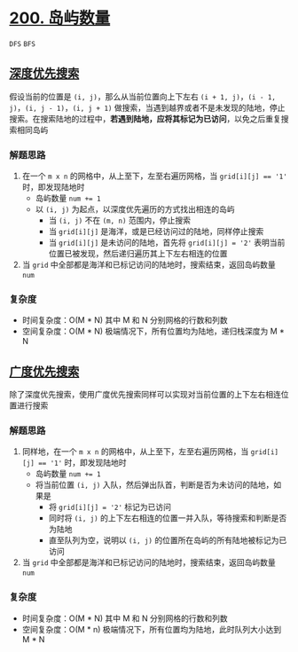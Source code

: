 # [200. 岛屿数量](https://leetcode-cn.com/problems/number-of-islands/solution/dao-yu-shu-liang-by-leetcode/)

`DFS` `BFS`

## [深度优先搜索](https://leetcode-cn.com/problems/number-of-islands/solution/dao-yu-lei-wen-ti-de-tong-yong-jie-fa-dfs-bian-li-/)

假设当前的位置是 `(i, j)`，那么从当前位置向上下左右 `(i + 1, j)`，`(i - 1, j)`，`(i, j - 1)`，`(i, j + 1)` 做搜索，当遇到越界或者不是未发现的陆地，停止搜索。在搜索陆地的过程中，**若遇到陆地，应将其标记为已访问**，以免之后重复搜索相同岛屿

### 解题思路

1. 在一个 `m x n` 的网格中，从上至下，左至右遍历网格，当 `grid[i][j] == '1'` 时，即发现陆地时
    - 岛屿数量 `num += 1`
    - 以 `(i, j)` 为起点，以深度优先遍历的方式找出相连的岛屿
        - 当 `(i, j)` 不在 `(m, n)` 范围内，停止搜索
        - 当 `grid[i][j]` 是海洋，或是已经访问过的陆地，同样停止搜索
        - 当 `grid[i][j]` 是未访问的陆地，首先将 `grid[i][j] = '2'` 表明当前位置已被发现，然后递归遍历其上下左右相连的位置
2. 当 `grid` 中全部都是海洋和已标记访问的陆地时，搜索结束，返回岛屿数量 `num`

### 复杂度

- 时间复杂度：O(M * N) 其中 M 和 N 分别网格的行数和列数
- 空间复杂度：O(M * N) 极端情况下，所有位置均为陆地，递归栈深度为 M * N

## [广度优先搜索](https://leetcode-cn.com/problems/number-of-islands/solution/number-of-islands-shen-du-you-xian-bian-li-dfs-or-/)

除了深度优先搜索，使用广度优先搜索同样可以实现对当前位置的上下左右相连位置进行搜索

### 解题思路

1. 同样地，在一个 `m x n` 的网格中，从上至下，左至右遍历网格，当 `grid[i][j] == '1'` 时，即发现陆地时
    - 岛屿数量 `num += 1`
    - 将当前位置 `(i, j)` 入队，然后弹出队首，判断是否为未访问的陆地，如果是
        - 将 `grid[i][j] = '2'` 标记为已访问
        - 同时将 `(i, j)` 的上下左右相连的位置一并入队，等待搜索和判断是否为陆地
        - 直至队列为空，说明以 `(i, j)` 的位置所在岛屿的所有陆地被标记为已访问
2. 当 `grid` 中全部都是海洋和已标记访问的陆地时，搜索结束，返回岛屿数量 `num`

### 复杂度

- 时间复杂度：O(M * N) 其中 M 和 N 分别网格的行数和列数
- 空间复杂度：O(M * n) 极端情况下，所有位置均为陆地，此时队列大小达到 M * N

